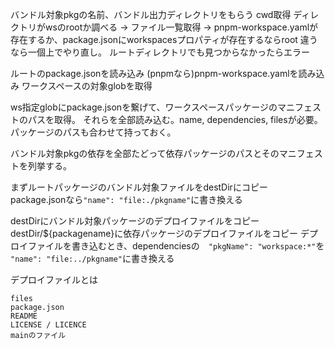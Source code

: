 バンドル対象pkgの名前、バンドル出力ディレクトリをもらう
cwd取得
ディレクトリがwsのrootか調べる -> ファイル一覧取得 -> pnpm-workspace.yamlが存在するか、package.jsonにworkspacesプロパティが存在するならroot
違うなら一個上でやり直し。
ルートディレクトリでも見つからなかったらエラー

ルートのpackage.jsonを読み込み
(pnpmなら)pnpm-workspace.yamlを読み込み
ワークスペースの対象globを取得

ws指定globにpackage.jsonを繋げて、ワークスペースパッケージのマニフェストのパスを取得。
それらを全部読み込む。name, dependencies, filesが必要。パッケージのパスも合わせて持っておく。

バンドル対象pkgの依存を全部たどって依存パッケージのパスとそのマニフェストを列挙する。

まずルートパッケージのバンドル対象ファイルをdestDirにコピー
package.jsonなら`"name": "file:./pkgname"`に書き換える

destDirにバンドル対象パッケージのデプロイファイルをコピー
destDir/${packagename}に依存パッケージのデプロイファイルをコピー
デプロイファイルを書き込むとき、dependenciesの　`"pkgName": "workspace:*"`を `"name": "file:../pkgname"`に書き換える

デプロイファイルとは

```
files 
package.json
README
LICENSE / LICENCE
mainのファイル
```